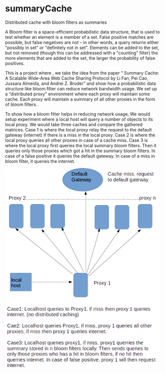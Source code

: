 # summaryCache
Distributed cache with bloom filters as summaries

A Bloom filter is a space-efficient probabilistic data structure, that is used to test whether an element is a member of a set. False positive matches are possible, but false negatives are not – in other words, a query returns either "possibly in set" or "definitely not in set". Elements can be added to the set, but not removed (though this can be addressed with a "counting" filter) the more elements that are added to the set, the larger the probability of false positives.

This is a project where , we take the idea from the paper “ Summary Cache: A Scalable Wide-Area Web Cache Sharing Protocol by Li Fan, Pei Cao, Jussara Almeida, and Andrei Z. Broder” and show how a probabilistic data structure like bloom filter can reduce network bandwidth usage. We set up a “distributed proxy” environment where each proxy will maintain some cache. Each proxy will maintain a summary of all other proxies in the form of bloom filters. 

To show how a bloom filter helps in reducing network usage, We would setup experiment where a local host will query a number of objects to its local proxy. We would take three caches and compare the gathered matrices. Case 1 is where the local proxy relay the request to the default gateway (internet) if there is a miss in the local proxy. Case 2 is where the local proxy queries all other proxies in case of a cache miss. Case 3 is where the local proxy first queries the local summary bloom filters. Then it queries only those proxies which got a hit in the summary bloom filters. In case of a false positive it queries the default gateway. In case of a miss in bloom filter, it queries the internet. 

![ScreenShot](https://github.com/Pankajchandan/summaryCache/blob/master/image.png)
